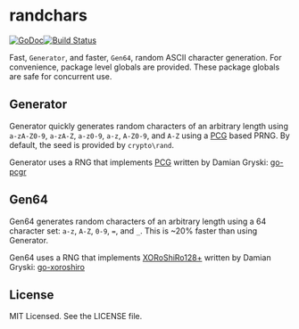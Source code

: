 # randchars
[![GoDoc](https://godoc.org/github.com/mohae/randchars?status.svg)](https://godoc.org/github.com/mohae/randchars)[![Build Status](https://travis-ci.org/mohae/randchars.png)](https://travis-ci.org/mohae/randchars)

Fast, `Generator`, and faster, `Gen64`, random ASCII character generation.  For convenience, package level globals are provided.  These package globals are safe for concurrent use.

## Generator
Generator quickly generates random characters of an arbitrary length using `a-zA-Z0-9`, `a-zA-Z`, `a-z0-9`, `a-z`, `A-Z0-9`, and `A-Z` using a [PCG](http://www.pcg-random.org/) based PRNG.  By default, the seed is provided by `crypto\rand`.

Generator uses a RNG that implements [PCG](http://www.pcg-random.org) written by Damian Gryski: [go-pcgr](https://github.com/dgryski/go-pcgr)

## Gen64
Gen64 generates random characters of an arbitrary length using a 64 character set: `a-z`, `A-Z`, `0-9`, `=`, and `_`.  This is ~20% faster than using Generator.

Gen64 uses a RNG that implements [XORoShiRo128+](http://xoroshiro.di.unimi.it/) written by Damian Gryski: [go-xoroshiro](https://github.com/dgryski/go-xoroshiro)

## License
MIT Licensed.  See the LICENSE file.
